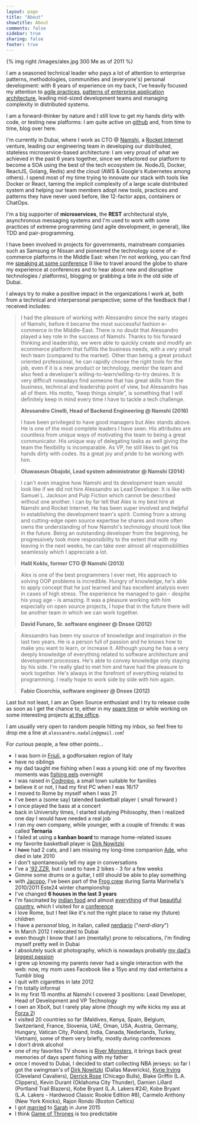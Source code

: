 ```yaml
---
layout: page
title: "About"
showtitle: About
comments: false
sidebar: true
sharing: false
footer: true
---
```


{% img right /images/alex.jpg 300 Me as of 2011 %}

I am a seasoned technical leader who pays a lot of attention
to enterprise patterns, methodologies, communities and (everyone's)
personal development: with 8 years of experience on my back, I've
heavily focused my attention to [agile practices](http://agilemanifesto.org/),
[patterns of enterprise application architecture](http://www.martinfowler.com/books/eaa.html),
leading mid-sized development teams and managing complexity in distributed systems.

I am a forward-thinker by nature and I still love to get my hands dirty with code, or testing new platforms: I am quite active on [github](https://github.com/odino) and, from time to time,
blog over here.

I'm currently in Dubai, where I work as CTO @ [Namshi](http://namshi.com), a [Rocket Internet](http://www.rocket-internet.de) venture, leading our engineering team in developing our distributed, stateless microservice-based architecture: I am very proud of what we achieved in the past 6 years together, since we refactored our platform to become a SOA using the best of the tech ecosystem (ie. NodeJS, Docker, ReactJS, Golang, Redis) and the cloud (AWS & Google's Kubernetes among others).
I spend most of my time trying to innovate our stack with tools like Docker or React, taming the implicit complexity of a large scale distributed system and helping our team members adopt new tools, practices and patterns they have never used before, like 12-factor apps, containers or ChatOps.

I'm a big supporter of **microservices**, the **REST** architectural style, asynchronous messaging systems and I'm used to work with some practices of extreme programming (and agile development, in general), like TDD and pair-programming.

I have been involved in projects for governments, mainstream companies
such as Samsung or Nissan and pioneered the technology scene of
e-commerce platforms in the Middle East: when I'm not working, you
can find me [speaking at some conference](/conferences/) (I like to travel around the
globe to share my experience at conferences and to hear about new and
disruptive technologies / platforms), blogging or grabbing a bite
in the old side of Dubai.

I always try to make a positive impact in the organizations I
work at, both from a technical and interpersonal perspective;
some of the feedback that I received includes:


> I had the pleasure of working with Alessandro since the early stages of Namshi,
> before it became the most successful fashion e-commerce in the Middle-East.
> There is no doubt that Alessandro played a key role in the success of Namshi.
> Thanks to his forward thinking and leadership, we were able to quickly create
> and modify an ecommerce platform that fulfills the business needs, with a very
>  small tech team (compared to the market). Other than being a great product
> oriented professional, he can rapidly choose the right tools for the job,
> even if it is a new product or technology, mentor the team and also feed a
> developer’s willing-to-learn/willing-to-try desires.
> It is very difficult nowadays find someone that has great skills from the
> business, technical and leadership point of view, but Alessandro has all of
> them. His motto, “keep things simple”, is something that I will definitely
> keep in mind every time I have to tackle a tech challenge.
>
> **Alessandro Cinelli, Head of Backend Engineering @ Namshi (2016)**
>
> I have been privileged to have good managers but Alex stands above.
> He is one of the most complete leaders I have seen. His attributes
> are countless from unique ways of motivating the team to being a
> great communicator. His unique way of delegating tasks as well
> giving the team the flexibility is incomparable. As VP, he still
> likes to get his hands dirty with codes. Its a great joy and pride
> to be working with him.
>
> **Oluwaseun Obajobi, Lead system administrator @ Namshi (2014)**

> I can't even imagine how Namshi and its development team would look
> like if we did not hire Alessandro as Lead Developer.
> It is like with Samuel L. Jackson and Pulp Fiction which cannot
> be described without one another. I can by far tell that Alex is
> my best hire at Namshi and Rocket Internet. He has been super
> involved and helpful in establishing the development team's spirit.
> Coming from a strong and cutting-edge open source expertise he shares
> and more often owns the understanding of how Namshi's technology
> should look like in the future. Being an outstanding developer from
> the beginning, he progressively took more responsibility to the extent
> that with my leaving in the next weeks, he can take over almost all
> responsibilities seamlessly which I appreciate a lot.
>
> **Halil Koklu, former CTO @ Namshi (2013)**

> Alex is one of the best programmers I ever met, His approach to solving
> OOP problems is incredible. Hungry of knowledge, he's able to apply
> concept that he just learned and has excellent analysis even in cases
> of high stress.
> The experience he managed to gain - despite his youg age - is amazing.
> It was a pleasure working with him especially on open source projects,
> I hope that in  the future there will be another team in which we can work
> together.
>
> **David Funaro, Sr. software engineer @ Dnsee (2012)**

> Alessandro has been my source of knowledge and inspiration in the last
> two years. He is a person full of passion and he knows how to make you
> want to learn, or increase it.
> Although young he has a very deeply knowledge of everything related
> to software architecture and development processes. He's able to convey
> knowledge only staying by his side.
> I'm really glad to met him and have had the pleasure to work together.
> He's always in the forefront of everything related to programming.
> I really hope to work side by side with him again.
>
> **Fabio Cicerchia, software engineer @ Dnsee (2012)**

Last but not least, I am an Open Source enthusiast and I try to
release code as soon as I get the chance to, either in my
[spare time](https://github.com/odino) or while working on
some interesting projects [at the office](https://github.com/namshi).

I am usually very open to random people hitting my inbox, so feel
free to drop me a line at `alessandro.nadalin@gmail.com`!

For *curious* people, a few other points...

* I was born in
[Friuli](http://maps.google.com/maps?q=san+vito+al+tagliamento&hl=en&ll=45.912944,12.854004&spn=4.448731,10.821533&sll=41.89052,12.494249&sspn=0.594988,1.352692&vpsrc=6&hnear=San+Vito+al+Tagliamento+Pordenone,+Friuli-Venezia+Giulia,+Italy&t=m&z=7),
a godforsaken region of Italy
* have no siblings
* my dad taught me fishing when I was a young kid: one of my favorites moments was [fishing eels](http://www.chicagoreader.com/imager/eel/b/original/7916914/ea87/Key_Ingredient_1966.jpg) overnight
* I was raised in [Codroipo](http://en.wikipedia.org/wiki/Codroipo),
a small town suitable for families
* believe it or not, I had my first PC when I was 16/17
* I moved to Rome by myself when I was 21
* I've been a (some say) talended basketball player ( small forward )
* I once played the bass at a concert
* back in University times, I started studying Philosophy, then I realized one day
I would have needed a real job
* I ran my own company, while younger, with a couple of friends: it was called
**Ternaria**
* I failed at using a **kanban board** to manage home-related issues
* my favorite basketball player is [Dirk Nowitzki](http://en.wikipedia.org/wiki/Dirk_Nowitzki)
* I ~~have~~ had 2 cats, and I am missing my long-time companion
[Ade](http://www.odino.org/201/il-buio-nell-anima), who died in late 2010
* I don't spontaneously tell my age in conversations
* I've a ['92 ZZR](http://a4.sphotos.ak.fbcdn.net/hphotos-ak-snc3/15331_1230037001690_1552073836_615791_859041_n.jpg), but I used to have 2 bikes - 3 for a few weeks
* Gimme some drums or a guitar, I still should be able to play something
* with [Jacopo](http://www.agiledevelopment.it/), I've been part of the
[Frog crew](http://a1.sphotos.ak.fbcdn.net/hphotos-ak-snc6/179422_1744393780288_1552073836_1746666_5292395_n.jpg) during Santa Marinella's 2010/2011 Este24 winter championship
* I've changed **6 houses in the last 3 years**
* I'm fascinated by [indian food](http://a8.sphotos.ak.fbcdn.net/hphotos-ak-snc7/390052_2597546188565_1552073836_2665338_114963098_n.jpg) and almost
[everything](http://a3.sphotos.ak.fbcdn.net/hphotos-ak-snc7/319666_2596714327769_1552073836_2664926_1543548191_n.jpg)
of that [beautiful country](http://www.flickr.com/photos/alessandrolombardi/6438543299/in/set-72157628237175419),
which I visited for a [conference](http://2011.osidays.com/speakers)
* I love Rome, but I feel like it's not the right place to raise my (future) children
* I have a *personal* blog, in italian, called [nerdiario](http://www.nerdiario.it) ("*nerd-diary*")
* In March 2012 I relocated to Dubai
* even though I know that I am (mentally) prone to relocations, I'm finding myself pretty well in Dubai
* I absolutely suck at photography, which is nowadays probably [my dad's biggest passion](http://www.flickr.com/people/franconadalin59/)
* I grew up knowing my parents never had a single interaction with the web: now, my mom uses Facebook like a 15yo and my dad entertains a Tumblr blog
* I quit with cigarettes in late 2012
* I'm totally informal
* In my first 15 months at Namshi I covered 3 positions: Lead Developer, Head of Development and VP Technology
* I own an XboX, but I rarely play alone (though my wife kicks my ass at [Forza 2](https://en.wikipedia.org/wiki/Forza_Motorsport_2))
* I visited 20 countries so far (Maldives, Kenya, Spain, Belgium, Switzerland, France, Slovenia, UAE, Oman, USA, Austria, Germany, Hungary, Vatican City, Poland, India, Canada, Nederlands, Turkey, Vietnam), some of them very briefly, mostly during conferences
* I don't drink alcohol
* one of my favorites TV shows is [River Monsters](http://en.wikipedia.org/wiki/River_Monsters), it brings back great memories of days spent fishing with my father
* once I moved to Dubai, I decided to start collecting NBA jerseys: so far I got the swingman's of [Dirk Nowitzki](http://en.wikipedia.org/wiki/Dirk_Nowitzki) (Dallas Mavericks), [Kyrie Irving](http://en.wikipedia.org/wiki/Kyrie_Irving) (Cleveland Cavaliers), [Derrick Rose](http://en.wikipedia.org/wiki/Derrick_Rose) (Chicago Bulls), Blake Griffin (L.A. Clippers), Kevin Durant (Oklahoma City Thunder), Damien Lillard (Portland Trail Blazers), Kobe Bryant (L.A. Lakers #24), Kobe Bryant (L.A. Lakers - Hardwood Classic Rookie Edition #8), Carmelo Anthony (New York Knicks), Rajon Rondo (Boston Celtics)
* I got [married](/married) to [Sarah](https://www.facebook.com/sarah.mujeeb) in June 2015
* I think [Game of Thrones](https://en.wikipedia.org/wiki/Game_of_Thrones) is too predictable
